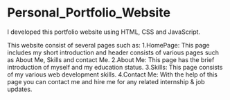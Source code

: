 # Personal_Portfolio_Website
I developed this portfolio website using HTML, CSS and JavaScript.

This website consist of several pages such as:
1.HomePage: This page includes my short introduction and header consists of various pages such as About Me, Skills and contact Me.
2.About Me: This page has the brief introduction of myself and my education status.
3.Skills: This page consists of my various web development skills.
4.Contact Me: With the help of this page you can contact me and hire me for any related internship & job updates.
